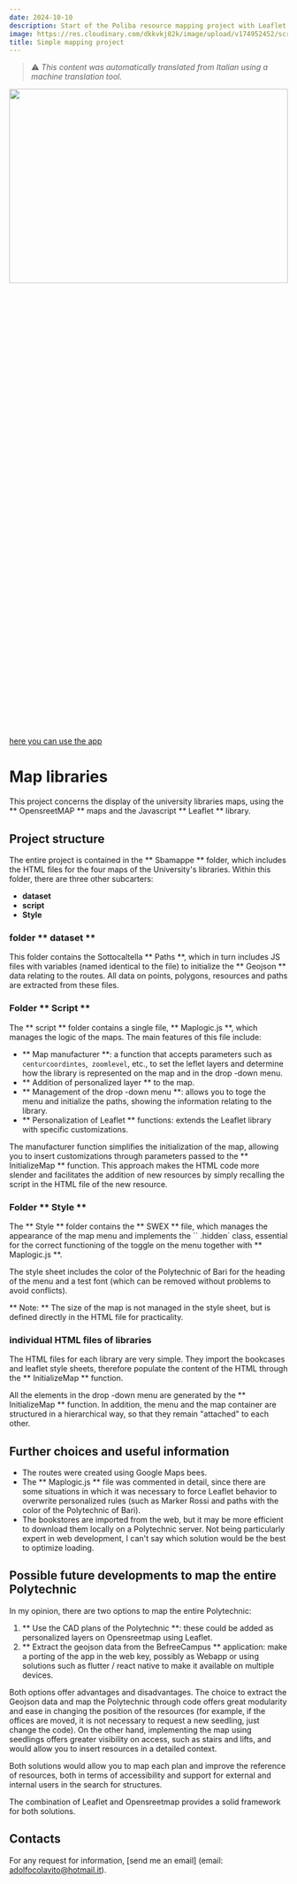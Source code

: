 ```yaml
---
date: 2024-10-10
description: Start of the Poliba resource mapping project with Leaflet
image: https://res.cloudinary.com/dkkvkj82k/image/upload/v174952452/screenshot_2025-06-10_alle_12.46.47_HQONWP.PNG
title: Simple mapping project
---
```


> ⚠️ *This content was automatically translated from Italian using a machine translation tool.*

<img src="https://res.cloudinary.com/dkvkj82k/image/upload/v1749552452/screenshot_2025-06-10_alle_12.46.47_hqonwp.png" Style = "Width: 100%; Height: 30%">
<a href = "https://mappegeneral.netlify.app"> here you can use the app </a>

# Map libraries

This project concerns the display of the university libraries maps, using the ** OpensreetMAP ** maps and the Javascript ** Leaflet ** library.

## Project structure

The entire project is contained in the ** Sbamappe ** folder, which includes the HTML files for the four maps of the University's libraries. Within this folder, there are three other subcarters:

- **dataset**
- **script**
- **Style**

### folder ** dataset **

This folder contains the Sottocaltella ** Paths **, which in turn includes JS files with variables (named identical to the file) to initialize the ** Geojson ** data relating to the routes. All data on points, polygons, resources and paths are extracted from these files.

### Folder ** Script **

The ** script ** folder contains a single file, ** Maplogic.js **, which manages the logic of the maps. The main features of this file include:

- ** Map manufacturer **: a function that accepts parameters such as `centurcoordintes`,` zoomlevel`, etc., to set the leflet layers and determine how the library is represented on the map and in the drop -down menu.
- ** Addition of personalized layer ** to the map.
- ** Management of the drop -down menu **: allows you to toge the menu and initialize the paths, showing the information relating to the library.
- ** Personalization of Leaflet ** functions: extends the Leaflet library with specific customizations.

The manufacturer function simplifies the initialization of the map, allowing you to insert customizations through parameters passed to the ** InitializeMap ** function. This approach makes the HTML code more slender and facilitates the addition of new resources by simply recalling the script in the HTML file of the new resource.

### Folder ** Style **

The ** Style ** folder contains the ** SWEX ** file, which manages the appearance of the map menu and implements the `` .hidden` class, essential for the correct functioning of the toggle on the menu together with ** Maplogic.js **.

The style sheet includes the color of the Polytechnic of Bari for the heading of the menu and a test font (which can be removed without problems to avoid conflicts).

** Note: ** The size of the map is not managed in the style sheet, but is defined directly in the HTML file for practicality.

### individual HTML files of libraries

The HTML files for each library are very simple. They import the bookcases and leaflet style sheets, therefore populate the content of the HTML through the ** InitializeMap ** function.

All the elements in the drop -down menu are generated by the ** InitializeMap ** function. In addition, the menu and the map container are structured in a hierarchical way, so that they remain "attached" to each other.

## Further choices and useful information

- The routes were created using Google Maps bees. 
- The ** Maplogic.js ** file was commented in detail, since there are some situations in which it was necessary to force Leaflet behavior to overwrite personalized rules (such as Marker Rossi and paths with the color of the Polytechnic of Bari).
- The bookstores are imported from the web, but it may be more efficient to download them locally on a Polytechnic server. Not being particularly expert in web development, I can't say which solution would be the best to optimize loading.

## Possible future developments to map the entire Polytechnic

In my opinion, there are two options to map the entire Polytechnic:

1. ** Use the CAD plans of the Polytechnic **: these could be added as personalized layers on Opensreetmap using Leaflet.
2. ** Extract the geojson data from the BefreeCampus ** application: make a porting of the app in the web key, possibly as Webapp or using solutions such as flutter / react native to make it available on multiple devices.

Both options offer advantages and disadvantages. The choice to extract the Geojson data and map the Polytechnic through code offers great modularity and ease in changing the position of the resources (for example, if the offices are moved, it is not necessary to request a new seedling, just change the code). On the other hand, implementing the map using seedlings offers greater visibility on access, such as stairs and lifts, and would allow you to insert resources in a detailed context.

Both solutions would allow you to map each plan and improve the reference of resources, both in terms of accessibility and support for external and internal users in the search for structures.

The combination of Leaflet and Opensreetmap provides a solid framework for both solutions.

## Contacts

For any request for information, [send me an email] (email: adolfocolavito@hotmail.it).